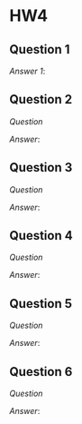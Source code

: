 # HW4

## Question 1
*Answer 1*: 

    
    

## Question 2
*Question*



*Answer*: 

    
## Question 3
*Question*



*Answer*: 
   
## Question 4
*Question*



*Answer*: 


## Question 5
*Question*



*Answer*: 

## Question 6
*Question*



*Answer*: 
